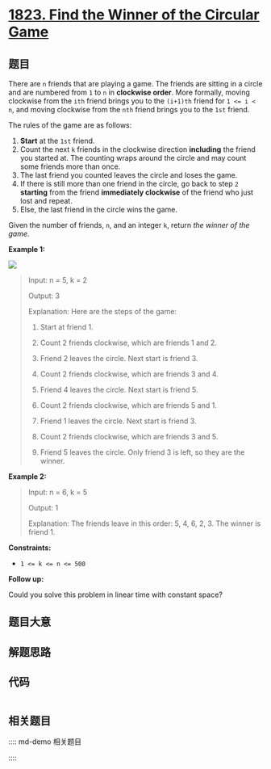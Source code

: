 # [1823. Find the Winner of the Circular Game](https://leetcode.com/problems/find-the-winner-of-the-circular-game)

## 题目

There are `n` friends that are playing a game. The friends are sitting in a
circle and are numbered from `1` to `n` in **clockwise order**. More formally,
moving clockwise from the `ith` friend brings you to the `(i+1)th` friend for
`1 <= i < n`, and moving clockwise from the `nth` friend brings you to the
`1st` friend.

The rules of the game are as follows:

  1. **Start** at the `1st` friend.
  2. Count the next `k` friends in the clockwise direction **including** the friend you started at. The counting wraps around the circle and may count some friends more than once.
  3. The last friend you counted leaves the circle and loses the game.
  4. If there is still more than one friend in the circle, go back to step `2` **starting** from the friend **immediately clockwise** of the friend who just lost and repeat.
  5. Else, the last friend in the circle wins the game.

Given the number of friends, `n`, and an integer `k`, return _the winner of
the game_.



**Example 1:**

![](https://assets.leetcode.com/uploads/2021/03/25/ic234-q2-ex11.png)

> Input: n = 5, k = 2
> 
> Output: 3
> 
> Explanation: Here are the steps of the game:
> 
> 1) Start at friend 1.
> 
> 2) Count 2 friends clockwise, which are friends 1 and 2.
> 
> 3) Friend 2 leaves the circle. Next start is friend 3.
> 
> 4) Count 2 friends clockwise, which are friends 3 and 4.
> 
> 5) Friend 4 leaves the circle. Next start is friend 5.
> 
> 6) Count 2 friends clockwise, which are friends 5 and 1.
> 
> 7) Friend 1 leaves the circle. Next start is friend 3.
> 
> 8) Count 2 friends clockwise, which are friends 3 and 5.
> 
> 9) Friend 5 leaves the circle. Only friend 3 is left, so they are the winner.

**Example 2:**

> Input: n = 6, k = 5
> 
> Output: 1
> 
> Explanation: The friends leave in this order: 5, 4, 6, 2, 3. The winner is friend 1.

**Constraints:**

  * `1 <= k <= n <= 500`



**Follow up:**

Could you solve this problem in linear time with constant space?


## 题目大意

## 解题思路

## 代码

```javascript

```

## 相关题目

:::: md-demo 相关题目

::::
